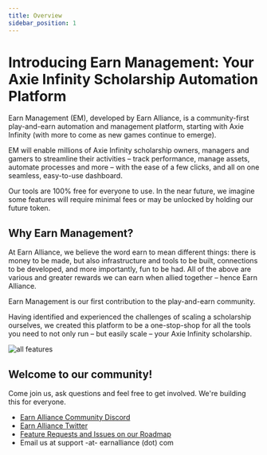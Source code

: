 ```yaml
---
title: Overview
sidebar_position: 1
---
```


# Introducing Earn Management: Your Axie Infinity Scholarship Automation Platform

Earn Management (EM), developed by Earn Alliance, is a community-first play-and-earn automation and management platform, starting with Axie Infinity (with more to come as new games continue to emerge).

EM will enable millions of Axie Infinity scholarship owners, managers and gamers to streamline their activities – track performance, manage assets, automate processes and more – with the ease of a few clicks, and all on one seamless, easy-to-use dashboard.

Our tools are 100% free for everyone to use. In the near future, we imagine some features will require minimal fees or may be unlocked by holding our future token.

## Why Earn Management?

At Earn Alliance, we believe the word earn to mean different things: there is money to be made, but also infrastructure and tools to be built, connections to be developed, and more importantly, fun to be had. All of the above are various and greater rewards we can earn when allied together – hence Earn Alliance.

Earn Management is our first contribution to the play-and-earn community.

Having identified and experienced the challenges of scaling a scholarship ourselves, we created this platform to be a one-stop-shop for all the tools you need to not only run – but easily scale – your Axie Infinity scholarship.

![all features](https://github.com/earn-alliance/earnalliance.com/blob/feat/docs/00_All%20Features.gif)

## Welcome to our community!

Come join us, ask questions and feel free to get involved. We're building this for everyone.

* [Earn Alliance Community Discord](https://discord.gg/csZZEUUV9s)
* [Earn Alliance Twitter](https://twitter.com/earnalliance)
* [Feature Requests and Issues on our Roadmap](https://roadmap.earnalliance.com)
* Email us at support -at- earnalliance (dot) com
